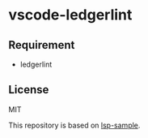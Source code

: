 vscode-ledgerlint
=====

## Requirement

- ledgerlint

## License

MIT

This repository is based on [lsp-sample](https://github.com/microsoft/vscode-extension-samples/tree/6f16dafc01a248ac39d450ecf56ae73274757644/lsp-sample).
